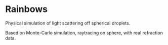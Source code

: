 # Rainbows

Physical simulation of light scattering off spherical droplets.

Based on Monte-Carlo simulation, raytracing on sphere, with real refraction data.
